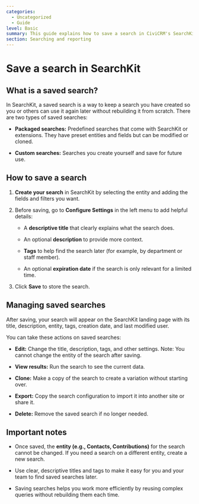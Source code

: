 ```yaml
---
categories:
  - Uncategorized
  - Guide  
level: Basic  
summary: This guide explains how to save a search in CiviCRM's SearchKit, including naming, configuring, and managing saved searches for easy reuse.  
section: Searching and reporting  
---
```


# Save a search in SearchKit

## What is a saved search?

In SearchKit, a saved search is a way to keep a search you have created so you or others can use it again later without rebuilding it from scratch. There are two types of saved searches:

- **Packaged searches:** Predefined searches that come with SearchKit or extensions. They have preset entities and fields but can be modified or cloned.

- **Custom searches:** Searches you create yourself and save for future use.

## How to save a search

1. **Create your search** in SearchKit by selecting the entity and adding the fields and filters you want.

2. Before saving, go to **Configure Settings** in the left menu to add helpful details:

   - A **descriptive title** that clearly explains what the search does.

   - An optional **description** to provide more context.

   - **Tags** to help find the search later (for example, by department or staff member).

   - An optional **expiration date** if the search is only relevant for a limited time.

3. Click **Save** to store the search.

## Managing saved searches

After saving, your search will appear on the SearchKit landing page with its title, description, entity, tags, creation date, and last modified user.

You can take these actions on saved searches:

- **Edit:** Change the title, description, tags, and other settings. Note: You cannot change the entity of the search after saving.

- **View results:** Run the search to see the current data.

- **Clone:** Make a copy of the search to create a variation without starting over.

- **Export:** Copy the search configuration to import it into another site or share it.

- **Delete:** Remove the saved search if no longer needed.

## Important notes

- Once saved, the **entity (e.g., Contacts, Contributions)** for the search cannot be changed. If you need a search on a different entity, create a new search.

- Use clear, descriptive titles and tags to make it easy for you and your team to find saved searches later.

- Saving searches helps you work more efficiently by reusing complex queries without rebuilding them each time.
